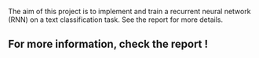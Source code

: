 The aim of this project is to implement and train a recurrent neural network (RNN) on a text classification task. See the report for more details.

## For more information, check the report !

